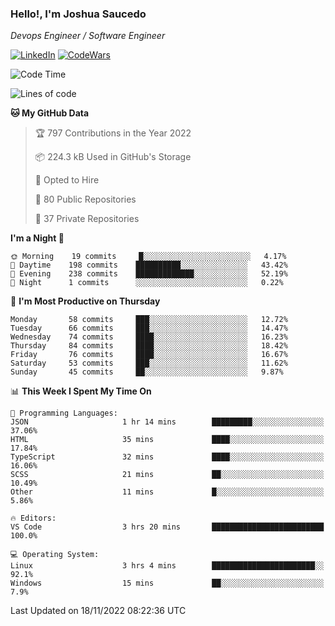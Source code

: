 ### Hello!, I'm Joshua Saucedo
*Devops Engineer / Software Engineer*  

[![LinkedIn](https://img.shields.io/badge/LinkedIn-0073b1?logo=linkedin&style=flat-square&logoColor=white)](https://www.linkedin.com/in/joshua-nathanael-saucedo-uriarte-bb0336169/)
[![CodeWars](https://www.codewars.com/users/joshuansu0897/badges/micro)](https://www.codewars.com/users/joshuansu0897)

<!--START_SECTION:waka-->
![Code Time](http://img.shields.io/badge/Code%20Time-272%20hrs%2017%20mins-blue)

![Lines of code](https://img.shields.io/badge/From%20Hello%20World%20I%27ve%20Written-2%20Million%20lines%20of%20code-blue)

**🐱 My GitHub Data** 

> 🏆 797 Contributions in the Year 2022
 > 
> 📦 224.3 kB Used in GitHub's Storage 
 > 
> 💼 Opted to Hire
 > 
> 📜 80 Public Repositories 
 > 
> 🔑 37 Private Repositories  
 > 
**I'm a Night 🦉** 

```text
🌞 Morning    19 commits     █░░░░░░░░░░░░░░░░░░░░░░░░   4.17% 
🌆 Daytime    198 commits    ██████████░░░░░░░░░░░░░░░   43.42% 
🌃 Evening    238 commits    █████████████░░░░░░░░░░░░   52.19% 
🌙 Night      1 commits      ░░░░░░░░░░░░░░░░░░░░░░░░░   0.22%

```
📅 **I'm Most Productive on Thursday** 

```text
Monday       58 commits     ███░░░░░░░░░░░░░░░░░░░░░░   12.72% 
Tuesday      66 commits     ███░░░░░░░░░░░░░░░░░░░░░░   14.47% 
Wednesday    74 commits     ████░░░░░░░░░░░░░░░░░░░░░   16.23% 
Thursday     84 commits     ████░░░░░░░░░░░░░░░░░░░░░   18.42% 
Friday       76 commits     ████░░░░░░░░░░░░░░░░░░░░░   16.67% 
Saturday     53 commits     ███░░░░░░░░░░░░░░░░░░░░░░   11.62% 
Sunday       45 commits     ██░░░░░░░░░░░░░░░░░░░░░░░   9.87%

```


📊 **This Week I Spent My Time On** 

```text
💬 Programming Languages: 
JSON                     1 hr 14 mins        █████████░░░░░░░░░░░░░░░░   37.06% 
HTML                     35 mins             ████░░░░░░░░░░░░░░░░░░░░░   17.84% 
TypeScript               32 mins             ████░░░░░░░░░░░░░░░░░░░░░   16.06% 
SCSS                     21 mins             ██░░░░░░░░░░░░░░░░░░░░░░░   10.49% 
Other                    11 mins             █░░░░░░░░░░░░░░░░░░░░░░░░   5.86%

🔥 Editors: 
VS Code                  3 hrs 20 mins       █████████████████████████   100.0%

💻 Operating System: 
Linux                    3 hrs 4 mins        ███████████████████████░░   92.1% 
Windows                  15 mins             ██░░░░░░░░░░░░░░░░░░░░░░░   7.9%

```


 Last Updated on 18/11/2022 08:22:36 UTC
<!--END_SECTION:waka-->
